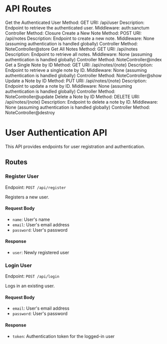 # API Routes
Get the Authenticated User
Method: GET
URI: /api/user
Description: Endpoint to retrieve the authenticated user.
Middleware: auth:sanctum
Controller Method: Closure
Create a New Note
Method: POST
URI: /api/notes
Description: Endpoint to create a new note.
Middleware: None (assuming authentication is handled globally)
Controller Method: NoteController@store
Get All Notes
Method: GET
URI: /api/notes
Description: Endpoint to retrieve all notes.
Middleware: None (assuming authentication is handled globally)
Controller Method: NoteController@index
Get a Single Note by ID
Method: GET
URI: /api/notes/{note}
Description: Endpoint to retrieve a single note by ID.
Middleware: None (assuming authentication is handled globally)
Controller Method: NoteController@show
Update a Note by ID
Method: PUT
URI: /api/notes/{note}
Description: Endpoint to update a note by ID.
Middleware: None (assuming authentication is handled globally)
Controller Method: NoteController@update
Delete a Note by ID
Method: DELETE
URI: /api/notes/{note}
Description: Endpoint to delete a note by ID.
Middleware: None (assuming authentication is handled globally)
Controller Method: NoteController@destroy
# User Authentication API

This API provides endpoints for user registration and authentication.

## Routes

### Register User

Endpoint: `POST /api/register`

Registers a new user.

#### Request Body

- `name`: User's name
- `email`: User's email address
- `password`: User's password

#### Response

- `user`: Newly registered user

### Login User

Endpoint: `POST /api/login`

Logs in an existing user.

#### Request Body

- `email`: User's email address
- `password`: User's password

#### Response

- `token`: Authentication token for the logged-in user
